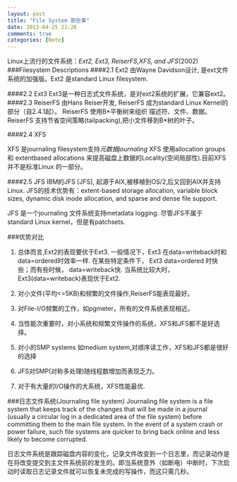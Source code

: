 ```yaml
---
layout: post
title: "File System 那些事"
date: 2013-04-25 21:26
comments: true
categories: [Note]
---
```


Linux上流行的文件系统：*Ext2, Ext3, ReiserFS,XFS, and JFS*(2002)
###Filesystem Descriptions
####2.1 Ext2
由Wayne Davidson设计, 是ext文件系统的加强版。Ext2 是standard Linux filesystem. 

####2.2 Ext3
Ext3是一种日志式文件系统，是对ext2系统的扩展，它兼容ext2。
####2.3 ReiserFS
由Hans Reiser开发, ReiserFS 成为standard Linux Kernel的部分（自2.4.1起）。
ReiserFS 使用B\*平衡树来组织 描述符、文件、数据。ReiserFS 支持节省空间策略(tailpacking),把小文件移到B\*树的叶子。

####2.4 XFS

XFS 是journaling filesystem支持*元数据journaling*
XFS 使用allocation groups 和 extentbased allocations 来提高磁盘上数据的Locality(空间局部性).目前XFS并不是标准Linux 的一部分。

####2.5 JFS
IBM的JFS [JFS], 起源于AIX,被移植到OS/2‚后又回到AIX并支持Linux.
JFS的技术优势有：extent-based storage allocation, variable block
sizes, dynamic disk inode allocation, and sparse and dense file support. 

JFS 是一个journaling 文件系统支持metadata logging.
尽管JFS不属于 standard Linux kernel，但是有patchsets.


###优势对比

1) 总体而言,Ext2的表现要优于Ext3.
一般情况下，Ext3 在data=writeback时和
data=ordered时效率一样. 在某些特定条件下，
Ext3 data=ordered 时快些；而有些时候，
data=writeback快. 当系统比较大时，Ext3(data=writeback)表现优于Ext2.

2) 对小文件(平均<=5KB)和频繁的文件操作,ReiserFS能表现最好。

3) 对File-I/O频繁的工作，如pgmeter，所有的文件系统表现相近。

4) 当性能次重要时，对小系统和频繁文件操作的系统，XFS和JFS都不是好选择。

5) 对小的SMP systems 如medium system,对顺序读工作，XFS和JFS都是很好的选择

6) JFS对SMP(对称多处理)随线程数增加而表现乏力。

7) 对于有大量的I/O操作的大系统，XFS性能最优.

###日志文件系统(Journaling file system)
Journaling file system is a file system that keeps track of the changes that will be made in a journal (usually a circular log in a dedicated area of the file system) before committing them to the main file system. In the event of a system crash or power failure, such file systems are quicker to bring back online and less likely to become corrupted.    

日志文件系统是跟踪磁盘内容的变化，记录文件改变到一个日志里，而记录动作是在将改变提交到主文件系统前的发生的。即当系统意外（如断电）中断时，下次启动时读取日志记录文件就可以恢复未完成的写操作，而这只需几秒。
